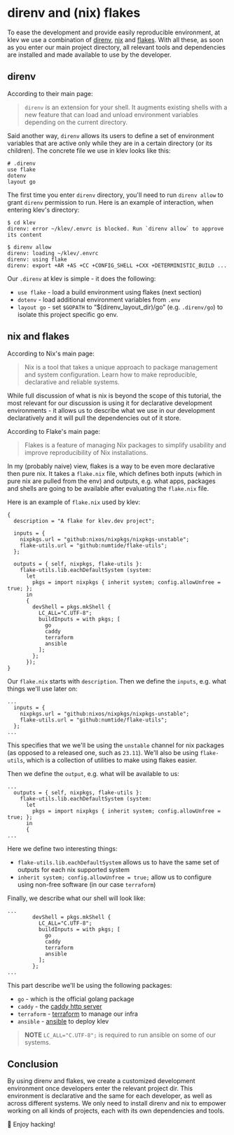 [//]: # ({"title": "direnv and flakes", "date": "2023-12-24"})

direnv and (nix) flakes
===============

To ease the development and provide easily reproducible environment, at klev we use a combination of [direnv](https://direnv.net/), [nix](https://nixos.org/) and [flakes](https://nixos.wiki/wiki/Flakes). With all these, as soon as you enter our main project directory, all relevant tools and dependencies are installed and made available to use by the developer.

direnv
------

According to their main page:

> `direnv` is an extension for your shell. It augments existing shells with a new feature that can load and unload environment variables depending on the current directory.

Said another way, `direnv` allows its users to define a set of environment variables that are active only while they are in a certain directory (or its children). The concrete file we use in klev looks like this:

```
# .direnv
use flake
dotenv
layout go
```

The first time you enter `direnv` directory, you'll need to run `direnv allow` to grant `direnv` permission to run. Here is an example of interaction, when entering klev's directory:

```
$ cd klev
direnv: error ~/klev/.envrc is blocked. Run `direnv allow` to approve its content

$ direnv allow
direnv: loading ~/klev/.envrc
direnv: using flake
direnv: export +AR +AS +CC +CONFIG_SHELL +CXX +DETERMINISTIC_BUILD ...
```

Our `.direnv` at klev is  simple - it does the following:
 * `use flake` - load a build environment using flakes (next section)
 * `dotenv` - load additional environment variables from `.env`
 * `layout go` - set `$GOPATH` to “$(direnv_layout_dir)/go” (e.g. `.direnv/go`) to isolate this project specific go env.

nix and flakes
--------------

According to Nix's main page:

> Nix is a tool that takes a unique approach to package management and system configuration. Learn how to make reproducible, declarative and reliable systems. 

While full discussion of what is nix is beyond the scope of this tutorial, the most relevant for our discussion is using it for declarative development environments - it allows us to describe what we use in our development declaratively and it will pull the dependencies out of it store. 

According to Flake's main page:

> Flakes is a feature of managing Nix packages to simplify usability and improve reproducibility of Nix installations.

In my (probably naive) view, flakes is a way to be even more declarative then pure nix. It takes a `flake.nix` file, which defines both inputs (which in pure nix are pulled from the env) and outputs, e.g. what apps, packages and shells are going to be available after evaluating the `flake.nix` file.

Here is an example of `flake.nix` used by klev:

```
{
  description = "A flake for klev.dev project";

  inputs = {
    nixpkgs.url = "github:nixos/nixpkgs/nixpkgs-unstable";
    flake-utils.url = "github:numtide/flake-utils";
  };

  outputs = { self, nixpkgs, flake-utils }:
    flake-utils.lib.eachDefaultSystem (system:
      let
        pkgs = import nixpkgs { inherit system; config.allowUnfree = true; };
      in
      {
        devShell = pkgs.mkShell {
          LC_ALL="C.UTF-8";
          buildInputs = with pkgs; [
            go
            caddy
            terraform
            ansible
          ];
        };
      });
}
```

Our `flake.nix` starts with `description`. Then we define the `inputs`, e.g. what things we'll use later on:

```
...
  inputs = {
    nixpkgs.url = "github:nixos/nixpkgs/nixpkgs-unstable";
    flake-utils.url = "github:numtide/flake-utils";
  };
...
```

This specifies that we we'll be using the `unstable` channel for nix packages (as opposed to a released one, such as `23.11`). We'll also be using `flake-utils`, which is a collection of utilities to make using flakes easier.

Then we define the `output`, e.g. what will be available to us:

```
...
  outputs = { self, nixpkgs, flake-utils }:
    flake-utils.lib.eachDefaultSystem (system:
      let
        pkgs = import nixpkgs { inherit system; config.allowUnfree = true; };
      in
      {
...
```
Here we define two interesting things: 
 * `flake-utils.lib.eachDefaultSystem` allows us to have the same set of outputs for each nix supported system
 * `inherit system; config.allowUnfree = true;` allow us to configure using non-free software (in our case `terraform`)

Finally, we describe what our shell will look like:

```
...
        devShell = pkgs.mkShell {
          LC_ALL="C.UTF-8";
          buildInputs = with pkgs; [
            go
            caddy
            terraform
            ansible
          ];
        };
...
```

This part describe we'll be using the following packages:
 * `go` - which is the official golang package
 * `caddy` - the [caddy http server](https://caddyserver.com/)
 * `terraform` - [terraform](https://www.terraform.io/) to manage our infra
 * `ansible` - [ansible](https://www.ansible.com/) to deploy klev

> **NOTE** `LC_ALL="C.UTF-8";` is required to run ansible on some of our systems.

Conclusion
----------

By using direnv and flakes, we create a customized development environment once developers enter the relevant project dir. This environment is declarative and the same for each developer, as well as across different systems. We only need to install direnv and nix to empower working on all kinds of projects, each with its own dependencies and tools.

&#128075; Enjoy hacking!
